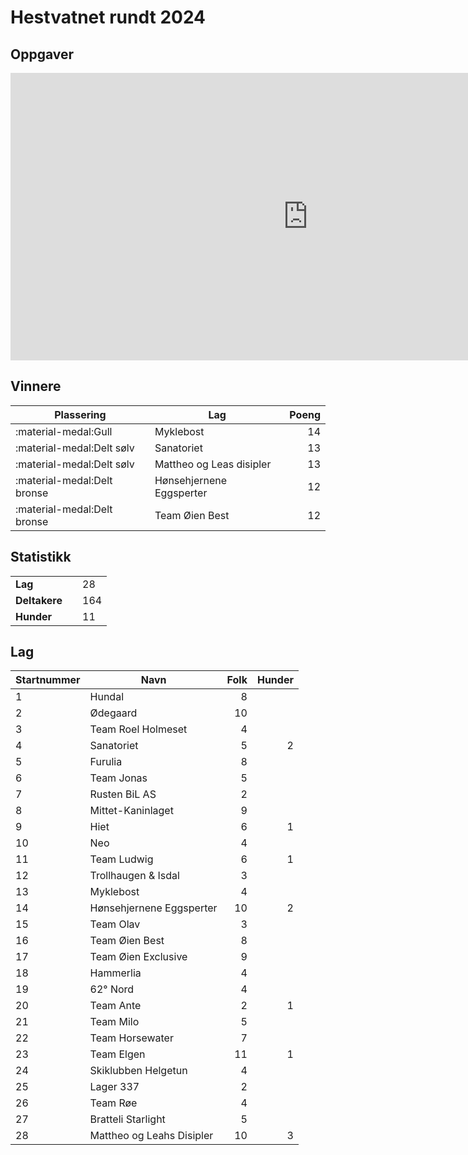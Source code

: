 # Hestvatnet rundt 2024

## Oppgaver

<iframe src="https://docs.google.com/presentation/d/e/2PACX-1vQCesTRefkFHBaavw7uvUbMR81u0AwY6SvgCw41cPf_qZbUrqdKLBD54wSp556P60CsOZNysdk6eC2X/embed?start=false&loop=false&delayms=10000" frameborder="0" width="951" height="460" allowfullscreen="true" mozallowfullscreen="true" webkitallowfullscreen="true"></iframe>

## Vinnere

| Plassering                                              | Lag                      | Poeng |
| ------------------------------------------------------- | ------------------------ | ----: |
| <span class="gold">:material-medal:</span>Gull          | Myklebost                |    14 |
| <span class="silver">:material-medal:</span>Delt sølv   | Sanatoriet               |    13 |
| <span class="silver">:material-medal:</span>Delt sølv   | Mattheo og Leas disipler |    13 |
| <span class="bronze">:material-medal:</span>Delt bronse | Hønsehjernene Eggsperter |    12 |
| <span class="bronze">:material-medal:</span>Delt bronse | Team Øien Best           |    12 |

## Statistikk

<table>
<tr><td><strong>Lag</strong><td><td>28</td></tr>
<tr><td><strong>Deltakere</strong><td><td>164</td></tr>
<tr><td><strong>Hunder</strong><td><td>11</td></tr>
</table>

## Lag

| Startnummer | Navn                      | Folk | Hunder |
| ----------- | ------------------------- | ---: | -----: |
| 1           | Hundal                    |    8 |        |
| 2           | Ødegaard                  |   10 |        |
| 3           | Team Roel Holmeset        |    4 |        |
| 4           | Sanatoriet                |    5 |      2 |
| 5           | Furulia                   |    8 |        |
| 6           | Team Jonas                |    5 |        |
| 7           | Rusten BiL AS             |    2 |        |
| 8           | Mittet-Kaninlaget         |    9 |        |
| 9           | Hiet                      |    6 |      1 |
| 10          | Neo                       |    4 |        |
| 11          | Team Ludwig               |    6 |      1 |
| 12          | Trollhaugen & Isdal       |    3 |        |
| 13          | Myklebost                 |    4 |        |
| 14          | Hønsehjernene Eggsperter  |   10 |      2 |
| 15          | Team Olav                 |    3 |        |
| 16          | Team Øien Best            |    8 |        |
| 17          | Team Øien Exclusive       |    9 |        |
| 18          | Hammerlia                 |    4 |        |
| 19          | 62° Nord                  |    4 |        |
| 20          | Team Ante                 |    2 |      1 |
| 21          | Team Milo                 |    5 |        |
| 22          | Team Horsewater           |    7 |        |
| 23          | Team Elgen                |   11 |      1 |
| 24          | Skiklubben Helgetun       |    4 |        |
| 25          | Lager 337                 |    2 |        |
| 26          | Team Røe                  |    4 |        |
| 27          | Bratteli Starlight        |    5 |        |
| 28          | Mattheo og Leahs Disipler |   10 |      3 |
